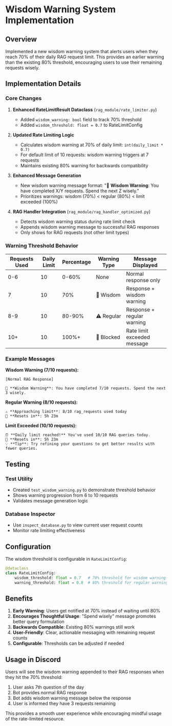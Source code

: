 # Wisdom Warning System Implementation

## Overview
Implemented a new wisdom warning system that alerts users when they reach 70% of their daily RAG request limit. This provides an earlier warning than the existing 80% threshold, encouraging users to use their remaining requests wisely.

## Implementation Details

### Core Changes

1. **Enhanced RateLimitResult Dataclass** (`rag_module/rate_limiter.py`)
   - Added `wisdom_warning: bool` field to track 70% threshold
   - Added `wisdom_threshold: float = 0.7` to RateLimitConfig

2. **Updated Rate Limiting Logic**
   - Calculates wisdom warning at 70% of daily limit: `int(daily_limit * 0.7)`
   - For default limit of 10 requests: wisdom warning triggers at 7 requests
   - Maintains existing 80% warning for backwards compatibility

3. **Enhanced Message Generation**
   - New wisdom warning message format: "🧠 **Wisdom Warning**: You have completed X/Y requests. Spend the next Z wisely."
   - Prioritizes warnings: wisdom (70%) < regular (80%) < limit exceeded (100%)

4. **RAG Handler Integration** (`rag_module/rag_handler_optimized.py`)
   - Detects wisdom warning status during rate limit check
   - Appends wisdom warning message to successful RAG responses
   - Only shows for RAG requests (not other limit types)

### Warning Threshold Behavior

| Requests Used | Daily Limit | Percentage | Warning Type | Message Displayed |
|---------------|-------------|------------|--------------|-------------------|
| 0-6 | 10 | 0-60% | None | Normal response only |
| 7 | 10 | 70% | 🧠 Wisdom | Response + wisdom warning |
| 8-9 | 10 | 80-90% | ⚠️ Regular | Response + regular warning |
| 10+ | 10 | 100%+ | 🔴 Blocked | Rate limit exceeded message |

### Example Messages

**Wisdom Warning (7/10 requests):**
```
[Normal RAG Response]

🧠 **Wisdom Warning**: You have completed 7/10 requests. Spend the next 3 wisely.
```

**Regular Warning (8/10 requests):**
```
⚠️ **Approaching limit**: 8/10 rag_requests used today
🔄 **Resets in**: 5h 23m
```

**Limit Exceeded (10/10 requests):**
```
⏰ **Daily limit reached!** You've used 10/10 RAG queries today.
🔄 **Resets in**: 5h 23m
💡 **Tip**: Try refining your questions to get better results with fewer queries.
```

## Testing

### Test Utility
- Created `test_wisdom_warning.py` to demonstrate threshold behavior
- Shows warning progression from 6 to 10 requests
- Validates message generation logic

### Database Inspector
- Use `inspect_database.py` to view current user request counts
- Monitor rate limiting effectiveness

## Configuration

The wisdom threshold is configurable in `RateLimitConfig`:

```python
@dataclass
class RateLimitConfig:
    wisdom_threshold: float = 0.7   # 70% threshold for wisdom warning
    warning_threshold: float = 0.8  # 80% threshold for regular warning
```

## Benefits

1. **Early Warning**: Users get notified at 70% instead of waiting until 80%
2. **Encourages Thoughtful Usage**: "Spend wisely" message promotes better query formulation
3. **Backwards Compatible**: Existing 80% warnings still work
4. **User-Friendly**: Clear, actionable messaging with remaining request counts
5. **Configurable**: Thresholds can be adjusted if needed

## Usage in Discord

Users will see the wisdom warning appended to their RAG responses when they hit the 70% threshold:

1. User asks 7th question of the day
2. Bot provides normal RAG response
3. Bot adds wisdom warning message below the response
4. User is informed they have 3 requests remaining

This provides a smooth user experience while encouraging mindful usage of the rate-limited resource.
